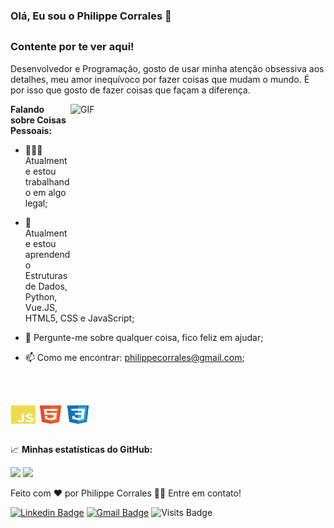 ### Olá, Eu sou o Philippe Corrales 👋

 ##
  
  ### Contente por te ver aqui!
  
  Desenvolvedor e Programação, gosto de usar minha atenção obsessiva aos detalhes, meu amor inequívoco por fazer coisas que mudam o mundo. É por isso que gosto de fazer coisas que façam a diferença.
  
  
  <img align="right" alt="GIF" src="https://github.com/Gapur/Gapur/blob/master/coding.gif?raw=true" width="408" height="318" />
  
  
  **Falando sobre Coisas Pessoais:**
  
- 👨🏻‍💻 Atualmente estou trabalhando em algo legal;
- 🚀 Atualmente estou aprendendo Estruturas de Dados, Python, Vue.JS, HTML5, CSS e JavaScript;
- 💬 Pergunte-me sobre qualquer coisa, fico feliz em ajudar;
- 📫 Como me encontrar: philippecorrales@gmail.com;
  
  </br>

 
 <div style="display: inline_block"><br>
  <img align="center" alt="Lipe-Js" height="30" width="40" src="https://raw.githubusercontent.com/devicons/devicon/master/icons/javascript/javascript-plain.svg">
  <img align="center" alt="Lipe-HTML" height="30" width="40" src="https://raw.githubusercontent.com/devicons/devicon/master/icons/html5/html5-original.svg">
  <img align="center" alt="Lipe-CSS" height="30" width="40" src="https://raw.githubusercontent.com/devicons/devicon/master/icons/css3/css3-original.svg">
</div>
  </br>


📈 **Minhas estatísticas do GitHub:**

<p>
  <img height="180em" src="https://github-readme-stats.vercel.app/api?username=lipecorrales&show_icons=true&theme=dark&hide_border=true&&count_private=true&include_all_commits=true" />
  <img height="180em" src="https://github-readme-stats.vercel.app/api/top-langs/?username=lipecorrales&exclude_repo=KNN-Image-Classification&show_icons=true&theme=dark&hide_border=true&layout=compact&langs_count=8"/>
</p>

<!--
<a href="https://github.com/lipecorrales">
 <img style="border-radius: 50%;" src="https://user-images.githubusercontent.com/20006038/147094169-03901179-e080-4dae-8236-666f32e42482.jpg" width="100px;" alt="" />
 <br />
 <sub><b>Philippe Corrales</b></sub></a> <a href="https://github.com/lipecorrales" title="Philippe Corrales">🚀</a>
-->

Feito com ❤️ por Philippe Corrales 👋🏽 Entre em contato!

[![Linkedin Badge](https://img.shields.io/badge/-Philippe-blue?style=flat-square&logo=Linkedin&logoColor=white&link=https://www.linkedin.com/in/philippecorrales//)](https://www.linkedin.com/in/philippecorrales/) 
[![Gmail Badge](https://img.shields.io/badge/-philippecorrales@gmail.com-c14438?style=flat-square&logo=Gmail&logoColor=white&link=mailto:philippecorrales@gmail.com)](mailto:philippecorrales@gmail.com) ![Visits Badge](https://badges.pufler.dev/visits/lipecorrales/lipecorrales)
